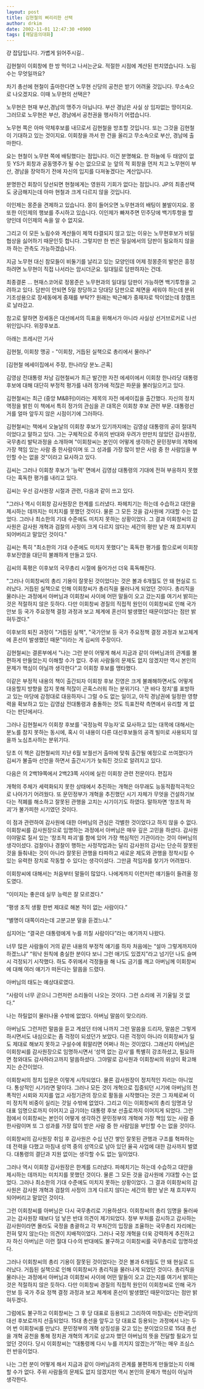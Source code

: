 ```yaml
---
layout: post
title: 김현철의 삐리리한 선택
author: drkim
date: 2002-11-01 12:47:30 +0900
tags: [깨달음의대화]
---
```

걍 잡담입니다. 가볍게 읽어주시길..
  

  
김현철이 이회창에 한 방 먹이고 나서는군요. 적절한 시점에 계산된 펀치였습니다. 노림수는 무엇일까요?
  

  
차기 총선에 현철이 출마한다면 노무현 신당의 공천은 받기 어려울 것입니다. 무소속으로 나오겠지요. 이때 노무현의 선택은?
  

  
노무현은 현재 부산,경남의 맹주가 아닙니다. 부산 경남은 사실 상 임자없는 땅이지요. 그러므로 노무현은 부산, 경남에서 공천권을 행사하기 어렵습니다.
  

  
노무현 쪽은 아마 약체후보를 내므로서 김현철을 방조할 것입니다. 또는 그것을 김현철이 기대하고 있는 것이지요. 이회창을 까서 한 건을 올리고 무소속으로 부산, 경남에 출마한다.
  

  
요는 현철이 노무현 쪽에 배팅했다는 점입니다. 이건 분명해요. 한 하늘에 두 태양이 없듯 YS가 회창과 공동맹주가 될 수는 없으므로 눈 앞의 적 회창을 먼저 치고 노무현이 부산, 경남을 장악하기 전에 자신의 입지를 다져놓겠다는 계산입니다.
  

  
분명한건 회창이 당선되면 현철에게는 영원히 기회가 없다는 점입니다. JP의 최종선택도 궁금해지는데 아마 현철과 크게 다르지 않을 것입니다.
  

  
이인제는 몽준을 견제하고 있습니다. 몽이 들어오면 노무현과의 배팅이 불발이지요. 몽 또한 이인제의 행보를 주시하고 있습니다. 이인제가 빠져주면 민주당에 백기투항을 할 양인데 이인제의 속을 알 수 없지요.
  

  
그리고 이 모든 노림수와 계산들이 제꺽 타결되지 않고 있는 이유는 노무현후보가 비밀협상을 싫어하기 때문인듯 합니다. 그렇지만 한 번은 밀실에서의 담판이 필요하지 않을 까 하는 관측도 가능하겠습니다.
  

  
지금 노무현 대신 참모들이 비둘기를 날리고 있는 모양인데 어제 정몽준의 발언은 흥정하려면 노무현이 직접 나서라는 암시더군요. 일대일로 담판하자는 건데.
  

  
최종결론 ... 현재스코어로 정몽준은 노무현과의 일대일 담판이 가능하면 백기투항을 고려하고 있다. 담판이 안되면 5일 창당하고 당대당 담판으로 체면을 세워야 하는데 분위기조성용으로 장세동에게 중재를 부탁?? 원래는 박근혜가 중재자로 딱이었는데 창캠프로 날라갔고.
  

  
참고로 말하면 장세동은 대선에서의 득표을 위해서가 아니라 사실상 선거브로커로 나선 위인입니다. 위장후보죠.
  

  

  
아래는 프레시안 기사
  

  
김현철, 이회창 맹공 - "이회창, 거듭된 실책으로 총리에서 물러나"
  
[김현철 에세이집에서 주장, 한나라당 분노.곤혹]
  

  
김영삼 전대통령 차남 김현철씨가 최근 발간한 자전 에세이에서 이회창 한나라당 대통령후보에 대해 대단히 부정적 평가를 내려 정가에 적잖은 파문을 불러일으키고 있다.
  

   
김현철씨는 최근 (중앙 M&B刊)이라는 제목의 자전 에세이집을 출간했다. 자신의 정치역정을 밝힌 이 책에서 특히 정가의 관심을 끈 대목은 이회창 후보 관련 부문. 대통령선거를 얼마 앞두지 않은 시점이기에 그러하다.
  

   
김현철씨는 책에서 오늘날의 이회창 후보가 있기까지에는 김영삼 대통령의 공이 절대적이었다고 말하고 있다. 그는 구체적으로 주위의 반대와 우려가 만만치 않았던 감사원장, 국무총리 발탁과정을 소개하며 "이회창씨는 본인이 어떻게 생각하건 문민정부의 개혁에 가장 책임 있는 사람 중 한사람이며 또 그 성과를 가장 많이 받은 사람 중 한 사람임을 부인할 수는 없을 것"이라고 묘사하고 있다.
  

   
김씨는 그러나 이회창 후보가 '능력' 면에서 김영삼 대통령의 기대에 전혀 부응하지 못했다는 혹독한 평가를 내리고 있다.
  

   
김씨는 우선 감사원장 시절과 관련, 다음과 같이 쓰고 있다.
  

   
"그러나 역시 이회창 감사원장은 한계를 드러냈다. 파헤치기는 하는데 수습하고 대안을 제시하는 데까지는 미치지를 못했던 것이다. 물론 그 모든 것을 감사원에 기대할 수는 없었다. 그러나 최소한의 기대 수준에도 미치지 못하는 상황이었다. 그 결과 이회창씨의 감사원은 감사원 개혁과 검찰의 사정이 크게 다르지 않다는 세간의 평만 낳은 채 흐지부지되어버리고 말았던 것이다."
  

   
김씨는 특히 "최소한의 기대 수준에도 미치지 못했다"는 혹독한 평가를 함으로써 이회창 후보진영을 대단히 불쾌하게 만들고 있다.
  

   
김씨의 혹평은 이후보의 국무총리 시절에 들어가선 더욱 혹독해진다.
  

   
"그러나 이회창씨의 총리 기용이 잘못된 것이었다는 것은 볼과 6개월도 안 돼 현실로 드러났다. 거듭된 실책으로 인해 이회창씨가 총리직을 물러나게 되었던 것이다. 총리직을 물러나는 과정에서 아버님과 이회창씨 사이에 어떤 말들이 오고 갔는지를 여기서 밝히는 것은 적절하지 않은 듯하다. 다만 이회창씨 경질의 직접적 원인이 이회창씨로 인해 국가안보 등 국가 주요정책 결정 과정과 보고 체계에 혼선이 발생했던 때문이었다는 점만 밝혀두겠다."
  

   
이후보의 퇴진 과정이 "거듭된 실책", "국가안보 등 국가 주요정책 결정 과정과 보고체계에 혼선이 발생했던 때문"이라는 게 김씨의 주장이다.
  

   
김현철씨는 결론부에서 "나는 그런 분이 어떻게 해서 지금과 같이 아버님과의 관계를 불편하게 만들었는지 이해할 수가 없다. 주위 사람들의 문제도 없지 않겠지만 역시 본인의 문제가 핵심이 아닐까 생각한다"고 이회창 후보를 맹타했다.
  

   
이같은 부정적 내용의 책이 출간되자 이회창 후보 진영은 크게 불쾌해하면서도 어떻게 대응할지 방향을 잡지 못해 적잖이 곤혹스러워 하는 분위기다. '큰 바다 정치'를 표방하고 있는 마당에 감정대로 대응하자니 그럴 수도 없는 일이고, 아직 경남권에 일정한 영향력을 확보하고 있는 김영삼 전대통령과 충돌하는 것도 득표전략 측면에서 유리할 게 없다는 판단에서다.
  

   
그러나 김현철씨가 이회창 후보를 '국정능력 무능자'로 묘사하고 있는 대목에 대해서는 분노를 참지 못하는 동시에, 혹시 이 내용이 다른 대선후보들의 공격 빌미로 사용되지 않을까 노심초사하는 분위기다.
  

   
당초 이 책은 김현철씨의 지난 6월 보궐선거 출마에 맞춰 출간될 예정으로 쓰여졌다가 김씨가 불출마 선언을 하면서 출간시기가 늦춰진 것으로 알려지고 있다.
  

   
다음은 의 2백19쪽에서 2백23쪽 사이에 실린 이회창 관련 전문이다. 편집자
  

   

  

   
개혁의 주체가 세력화되지 못한 상태에서 추진하는 개혁은 아무래도 능동적촵적극적으로 나아가기 어려웠다. 또 문민정부가 개혁을 추진했던 시기 자체가 무엇을 건설하기보다는 적폐를 해소하고 잘못된 관행을 고치는 시기이기도 하였다. 말하자면 ‘창조적 파괴’가 불가피한 시기였던 것이다.
  

   
이 점과 관련하여 감사원에 대한 아버님의 관심은 각별한 것이었다고 하지 않을 수 없다. 이회창씨를 감사원장으로 임명하는 과정에서 아버님은 매우 깊은 고민을 하셨다. 감사원이야말로 질서 있는 ‘창조적 파괴’를 함에 있어 가장 핵심적인 기관이라는 것이 아버님의 생각이셨다. 검찰이나 경찰이 행하는 사정작업과는 달리 감사원의 감사는 단순히 잘못된 것을 들춰내는 것이 아니라 잘못된 관행을 타파하고 새로운 제도와 관행을 정착시킬 수 있는 유력한 장치로 작동할 수 있다는 생각이셨다. 그만큼 적임자를 찾기가 어려웠다.
  

   
이회창씨에 대해서는 처음부터 말들이 많았다. 나에게까지 이런저런 얘기들이 들려올 정도였다.
  

   
“이미지는 좋은데 실무 능력은 잘 모르겠다.”
   
“평생 조직 생활 한번 제대로 해본 적이 없는 사람이다.”
   
“별명이 대쪽이라는데 고분고분 말을 듣겠느냐.”
   
심지어는 “결국은 대통령에게 누를 끼칠 사람이다”라는 얘기까지 나왔다.
  

   
너무 많은 사람들이 거의 같은 내용의 부정적 얘기를 하자 처음에는 “설마 그렇게까지야 하겠느냐” “워낙 원칙에 충실한 분이다 보니 그런 애기도 있겠지”라고 넘기던 나도 슬며시 걱정되기 시작했다. 하도 주위에서 걱정들을 해 나도 금기를 깨고 아버님께 이회창씨에 대해 여러 얘기가 떠돈다는 말씀을 드렸다.
  

   
아버님의 태도는 예상대로였다.
  

   
“사람이 너무 곧으니 그런저런 소리들이 나오는 것이다. 그런 소리에 귀 기울일 것 없다.”
  

   
나는 하릴없이 물러나올 수밖에 없었다. 아버님 말씀이 맞으리라.
  

   
아버님도 그런저런 말씀을 듣고 계셨던 터에 나까지 그런 말씀을 드리자, 말씀은 그렇게 하시면서도 내심으로는 좀 걱정이 되셨던가 보았다. 다른 걱정이 아니라 이회창씨가 일도 제대로 해보지 못하고 구설수에 휘말리면 어쩌나 하는 것이었다. 그래선지 아버님은 이회창씨를 감사원장으로 임명하시면서 ‘성역 없는 감사’를 특별히 강조하셨고, 필요하면 청와대도 감사하라고까지 말씀하셨다. 그야말로 감사원과 이회창씨의 위상이 확고해지는 순간이었다.
  

   
이회창씨의 정치 입문은 이렇게 시작되었다. 물론 감사원장이 정치적인 자리는 아니었다. 통상적인 시기라면 말이다. 그러나 모든 것이 개혁으로 집중되던 시기에 아버님의 전폭적인 시뢰와 지지를 업고 사정기관의 장으로 활동을 시작했다는 것은 그 자체로써 이미 정치적 비중이 실리는 것일 수밖에 없었다. 그리고 이는 이회창씨의 총리 임명과 당 대표 임명으로까지 이어지고 급기야는 대통령 후보 선출로까지 이어지게 되었다. 그런 점에서 이회창씨는 본인이 어떻게 생각하건 문민정부의 개혁에 가장 책임 있는 사람 중 한사람이며 또 그 성과를 가장 많이 받은 사람 중 한 사람임을 부인할 수는 없을 것이다.
  

   
이회창씨의 감사원장 취임 후 감사원은 수십 년간 쌓인 잘못된 관행과 구조를 혁파하는 데 전력을 다했고 마침내 성역 중의 성역으로 남아 있던 율곡 사업에 대한 감사까지 벌였다. 대통령의 결단과 지원 없이는 생각할 수도 없는 일이었다.
  

   
그러나 역시 이회창 감사원장은 한계를 드러냈다. 파헤치기는 하는데 수습하고 대안을 제시하는 데까지는 미치지를 못했던 것이다. 물론 그 모든 것을 감사원에 기대할 수는 없었다. 그러나 최소한의 기대 수준에도 미치지 못하는 상황이었다. 그 결과 이회창씨의 감사원은 감사원 개혁과 검찰의 사정이 크게 다르지 않다는 세간의 평만 낳은 채 흐지부지되어버리고 말았던 것이다.
  

   
그런 이회창씨를 아버님은 다시 국무총리로 기용하셨다. 이회창씨의 총리 임명을 둘러싸고는 감사원장 때보다 덤 낳은 반대 의견이 제기되었다. 정부 부처를 감시하고 감사하는 감사원이라면 몰라도 국정을 총괄하고 각 부처간의 입장을 조율하는 국무총리 자리에는 전혀 맞지 않는다는 의견이 지배적이었다. 그러나 국정 개혁을 더욱 강력하게 추진하고자 하신 아버님은 이런 절대 다수의 반대에도 불구하고 이회창씨를 국무총리로 임명하셨다.
  

   
그러나 이회창씨의 총리 기용이 잘못된 것이었다는 것은 볼과 6개월도 안 돼 현실로 드러났다. 거듭된 실책으로 인해 이회창씨가 총리직을 물러나게 되었던 것이다. 총리직을 물러나는 과정에서 아버님과 이회창씨 사이에 어떤 말들이 오고 갔는지를 여기서 밝히는 것은 적절하지 않은 듯하다. 다만 이회창씨 경질의 직접적 원인이 이회창씨로 인해 국가 안보 등 국가 주요 정책 결정 과정과 보고 체계에 혼선이 발생했던 때문이었다는 점만 밝혀두겠다.
  

   
그럼에도 불구하고 이회창씨는 그 후 당 대표로 등용되고 그리하여 마침내는 신한국당의 대선 후보로까지 선출되었다. 15대 총선을 앞두고 당 대표로 등용되는 과정에서 나는 두어 번 이회창씨를 만났다. 문민정부의 개혁 상징성을 갖고 있는 분이었으므로 15대 총선을 개혁 공천을 통해 정치권 개혁의 계기로 삼고자 했던 아버님의 뜻을 전달할 필요가 있었던 것이다. 당시 이회창씨는 “대통령께 다시 누를 끼치지 않겠는가”하는 매우 조심스런 반응이었다.
  

   
나는 그런 분이 어떻게 해서 지금과 같이 아버님과의 관계를 불편하게 만들었는지 이해할 수가 없다. 주위 사람들의 문제도 없지 않겠지만 역시 본인의 문제가 핵심이 아닐까 생각한다.